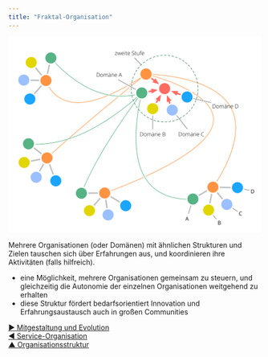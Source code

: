 ```yaml
---
title: "Fraktal-Organisation"
---
```



![right,fit](img/structural-patterns/fractal-organization.png)

Mehrere Organisationen (oder Domänen) mit ähnlichen Strukturen und Zielen tauschen sich über Erfahrungen aus, und koordinieren ihre Aktivitäten (falls hilfreich).

- eine Möglichkeit, mehrere Organisationen gemeinsam zu steuern, und gleichzeitig die Autonomie der einzelnen Organisationen weitgehend zu erhalten
- diese Struktur fördert bedarfsorientiert Innovation und Erfahrungsaustausch auch in großen Communities

[&#9654; Mitgestaltung und Evolution](co-creation-and-evolution.html)<br/>[&#9664; Service-Organisation](service-organization.html)<br/>[&#9650; Organisationsstruktur](organizational-structure.html)

